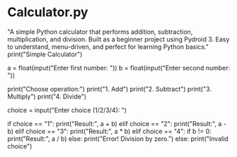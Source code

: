 # Calculator.py
"A simple Python calculator that performs addition, subtraction, multiplication, and division. Built as a beginner project using Pydroid 3. Easy to understand, menu-driven, and perfect for learning Python basics."
print("Simple Calculator")

a = float(input("Enter first number: "))
b = float(input("Enter second number: "))

print("Choose operation:")
print("1. Add")
print("2. Subtract")
print("3. Multiply")
print("4. Divide")

choice = input("Enter choice (1/2/3/4): ")

if choice == "1":
    print("Result:", a + b)
elif choice == "2":
    print("Result:", a - b)
elif choice == "3":
    print("Result:", a * b)
elif choice == "4":
    if b != 0:
        print("Result:", a / b)
    else:
        print("Error! Division by zero.")
else:
    print("Invalid choice")